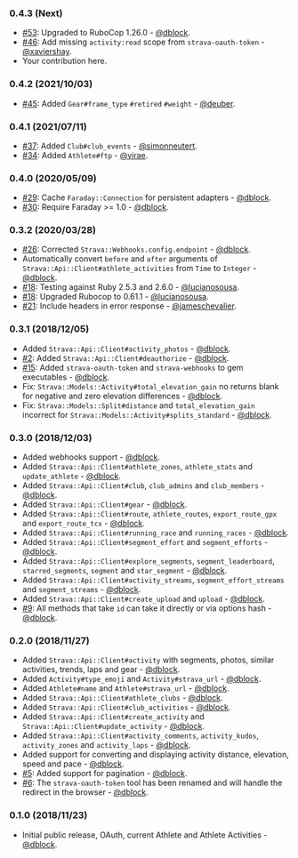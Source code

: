### 0.4.3 (Next)

* [#53](https://github.com/dblock/strava-ruby-client/pull/53): Upgraded to RuboCop 1.26.0 - [@dblock](https://github.com/dblock).
* [#46](https://github.com/dblock/strava-ruby-client/pull/46): Add missing `activity:read` scope from `strava-oauth-token` - [@xaviershay](https://github.com/xaviershay).
* Your contribution here.

### 0.4.2 (2021/10/03)

* [#45](https://github.com/dblock/strava-ruby-client/pull/45): Added `Gear#frame_type` `#retired` `#weight` - [@deuber](https://github.com/deuber).

### 0.4.1 (2021/07/11)

* [#37](https://github.com/dblock/strava-ruby-client/pull/38): Added `Club#club_events` - [@simonneutert](https://github.com/simonneutert).
* [#34](https://github.com/dblock/strava-ruby-client/pull/34): Added `Athlete#ftp` - [@virae](https://github.com/virae).

### 0.4.0 (2020/05/09)

* [#29](https://github.com/dblock/strava-ruby-client/pull/29): Cache `Faraday::Connection` for persistent adapters - [@dblock](https://github.com/dblock).
* [#30](https://github.com/dblock/strava-ruby-client/pull/30): Require Faraday >= 1.0 - [@dblock](https://github.com/dblock).

### 0.3.2 (2020/03/28)

* [#26](https://github.com/dblock/strava-ruby-client/pull/26): Corrected `Strava::Webhooks.config.endpoint` - [@dblock](https://github.com/dblock).
* Automatically convert `before` and `after` arguments of `Strava::Api::Client#athlete_activities` from `Time` to `Integer` - [@dblock](https://github.com/dblock).
* [#18](https://github.com/dblock/strava-ruby-client/pull/18): Testing against Ruby 2.5.3 and 2.6.0 - [@lucianosousa](https://github.com/lucianosousa).
* [#18](https://github.com/dblock/strava-ruby-client/pull/18): Upgraded Rubocop to 0.61.1 - [@lucianosousa](https://github.com/lucianosousa).
* [#21](https://github.com/dblock/strava-ruby-client/pull/21): Include headers in error response - [@jameschevalier](https://github.com/jameschevalier).

### 0.3.1 (2018/12/05)

* Added `Strava::Api::Client#activity_photos` - [@dblock](https://github.com/dblock).
* [#2](https://github.com/dblock/strava-ruby-client/issues/2): Added `Strava::Api::Client#deauthorize` - [@dblock](https://github.com/dblock).
* [#15](https://github.com/dblock/strava-ruby-client/issues/15): Added `strava-oauth-token` and `strava-webhooks` to gem executables - [@dblock](https://github.com/dblock).
* Fix: `Strava::Models::Activity#total_elevation_gain` no returns blank for negative and zero elevation differences - [@dblock](https://github.com/dblock).
* Fix: `Strava::Models::Split#distance` and `total_elevation_gain` incorrect for `Strava::Models::Activity#splits_standard` - [@dblock](https://github.com/dblock).

### 0.3.0 (2018/12/03)

* Added webhooks support - [@dblock](https://github.com/dblock).
* Added `Strava::Api::Client#athlete_zones`, `athlete_stats` and `update_athlete` - [@dblock](https://github.com/dblock).
* Added `Strava::Api::Client#club`, `club_admins` and `club_members` - [@dblock](https://github.com/dblock).
* Added `Strava::Api::Client#gear` - [@dblock](https://github.com/dblock).
* Added `Strava::Api::Client#route`, `athlete_routes`, `export_route_gpx` and `export_route_tcx`  - [@dblock](https://github.com/dblock).
* Added `Strava::Api::Client#running_race` and `running_races`  - [@dblock](https://github.com/dblock).
* Added `Strava::Api::Client#segment_effort` and `segment_efforts`  - [@dblock](https://github.com/dblock).
* Added `Strava::Api::Client#explore_segments`, `segment_leaderboard`, `starred_segments`, `segment` and `star_segment`  - [@dblock](https://github.com/dblock).
* Added `Strava::Api::Client#activity_streams`, `segment_effort_streams` and `segment_streams`  - [@dblock](https://github.com/dblock).
* Added `Strava::Api::Client#create_upload` and `upload` - [@dblock](https://github.com/dblock).
* [#9](https://github.com/dblock/strava-ruby-client/issues/9): All methods that take `id` can take it directly or via options hash - [@dblock](https://github.com/dblock).

### 0.2.0 (2018/11/27)

* Added `Strava::Api::Client#activity` with segments, photos, similar activities, trends, laps and gear - [@dblock](https://github.com/dblock).
* Added `Activity#type_emoji` and `Activity#strava_url` - [@dblock](https://github.com/dblock).
* Added `Athlete#name` and `Athlete#strava_url` - [@dblock](https://github.com/dblock).
* Added `Strava::Api::Client#athlete_clubs` - [@dblock](https://github.com/dblock).
* Added `Strava::Api::Client#club_activities` - [@dblock](https://github.com/dblock).
* Added `Strava::Api::Client#create_activity` and `Strava::Api::Client#update_activity` - [@dblock](https://github.com/dblock).
* Added `Strava::Api::Client#activity_comments`, `activity_kudos`, `activity_zones` and `activity_laps` - [@dblock](https://github.com/dblock).
* Added support for converting and displaying activity distance, elevation, speed and pace - [@dblock](https://github.com/dblock).
* [#5](https://github.com/dblock/strava-ruby-client/issues/5): Added support for pagination - [@dblock](https://github.com/dblock).
* [#6](https://github.com/dblock/strava-ruby-client/issues/6): The `strava-oauth-token` tool has been renamed and will handle the redirect in the browser - [@dblock](https://github.com/dblock).

### 0.1.0 (2018/11/23)

* Initial public release, OAuth, current Athlete and Athlete Activities - [@dblock](https://github.com/dblock).
